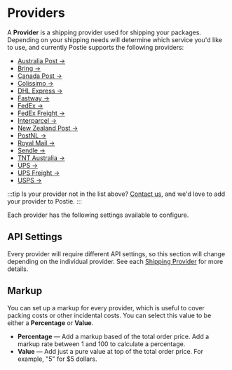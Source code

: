 # Providers
A **Provider** is a shipping provider used for shipping your packages. Depending on your shipping needs will determine which service you'd like to use, and currently Postie supports the following providers:

- [Australia Post →](docs:shipping-providers/australia-post)
- [Bring →](docs:shipping-providers/bring)
- [Canada Post →](docs:shipping-providers/canada-post)
- [Colissimo →](docs:shipping-providers/colissimo)
- [DHL Express →](docs:shipping-providers/dhl-express)
- [Fastway →](docs:shipping-providers/fastway)
- [FedEx →](docs:shipping-providers/fed-ex)
- [FedEx Freight →](docs:shipping-providers/fed-ex-freight)
- [Interparcel →](docs:shipping-providers/interparcel)
- [New Zealand Post →](docs:shipping-providers/new-zealand-post)
- [PostNL →](docs:shipping-providers/post-nl)
- [Royal Mail →](docs:shipping-providers/royal-mail)
- [Sendle →](docs:shipping-providers/sendle)
- [TNT Australia →](docs:shipping-providers/tnt-australia)
- [UPS →](docs:shipping-providers/ups)
- [UPS Freight →](docs:shipping-providers/ups-freight)
- [USPS →](docs:shipping-providers/usps)

:::tip
Is your provider not in the list above? [Contact us](/contact), and we'd love to add your provider to Postie.
:::

Each provider has the following settings available to configure.

## API Settings
Every provider will require different API settings, so this section will change depending on the individual provider. See each [Shipping Provider](docs:shipping-providers) for more details.

## Markup
You can set up a markup for every provider, which is useful to cover packing costs or other incidental costs. You can select this value to be either a **Percentage** or **Value**.

- **Percentage** — Add a markup based of the total order price. Add a markup rate between 1 and 100 to calculate a percentage.
- **Value** — Add just a pure value at top of the total order price. For example, "5" for $5 dollars.
